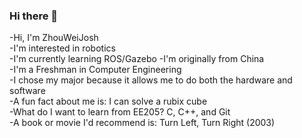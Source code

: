 ### Hi there 👋

-Hi, I'm ZhouWeiJosh  
-I'm interested in robotics  
-I'm currently learning ROS/Gazebo
-I'm originally from China  
-I'm a Freshman in Computer Engineering  
-I chose my major because it allows me to do both the hardware and software  
-A fun fact about me is: I can solve a rubix cube  
-What do I want to learn from EE205? C, C++, and Git  
-A book or movie I'd recommend is: Turn Left, Turn Right (2003)


<!--
**ZhouWeiJosh/zhouweijosh** is a ✨ _special_ ✨ repository because its `README.md` (this file) appears on your GitHub profile.

Here are some ideas to get you started:

- 🔭 I’m currently working on ...
- 🌱 I’m currently learning ...
- 👯 I’m looking to collaborate on ...
- 🤔 I’m looking for help with ...
- 💬 Ask me about ...
- 📫 How to reach me: ...
- 😄 Pronouns: ...
- ⚡ Fun fact: ...
-->
